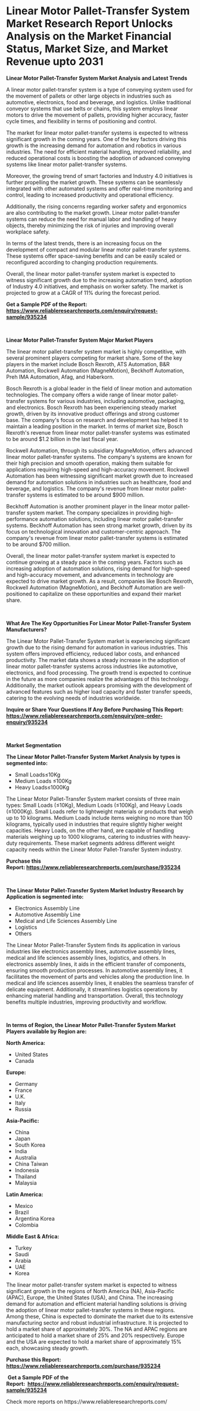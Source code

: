 <p><h1>Linear Motor Pallet-Transfer System Market Research Report Unlocks Analysis on the Market Financial Status, Market Size, and Market Revenue upto 2031</h1></p><p><strong>Linear Motor Pallet-Transfer System Market Analysis and Latest Trends</strong></p>
<p><p>A linear motor pallet-transfer system is a type of conveying system used for the movement of pallets or other large objects in industries such as automotive, electronics, food and beverage, and logistics. Unlike traditional conveyor systems that use belts or chains, this system employs linear motors to drive the movement of pallets, providing higher accuracy, faster cycle times, and flexibility in terms of positioning and control.</p><p>The market for linear motor pallet-transfer systems is expected to witness significant growth in the coming years. One of the key factors driving this growth is the increasing demand for automation and robotics in various industries. The need for efficient material handling, improved reliability, and reduced operational costs is boosting the adoption of advanced conveying systems like linear motor pallet-transfer systems.</p><p>Moreover, the growing trend of smart factories and Industry 4.0 initiatives is further propelling the market growth. These systems can be seamlessly integrated with other automated systems and offer real-time monitoring and control, leading to increased productivity and operational efficiency.</p><p>Additionally, the rising concerns regarding worker safety and ergonomics are also contributing to the market growth. Linear motor pallet-transfer systems can reduce the need for manual labor and handling of heavy objects, thereby minimizing the risk of injuries and improving overall workplace safety.</p><p>In terms of the latest trends, there is an increasing focus on the development of compact and modular linear motor pallet-transfer systems. These systems offer space-saving benefits and can be easily scaled or reconfigured according to changing production requirements.</p><p>Overall, the linear motor pallet-transfer system market is expected to witness significant growth due to the increasing automation trend, adoption of Industry 4.0 initiatives, and emphasis on worker safety. The market is projected to grow at a CAGR of 11% during the forecast period.</p></p>
<p><strong>Get a Sample PDF of the Report:&nbsp; <a href="https://www.reliableresearchreports.com/enquiry/request-sample/935234">https://www.reliableresearchreports.com/enquiry/request-sample/935234</a></strong></p>
<p>&nbsp;</p>
<p><strong>Linear Motor Pallet-Transfer System Major Market Players</strong></p>
<p><p>The linear motor pallet-transfer system market is highly competitive, with several prominent players competing for market share. Some of the key players in the market include Bosch Rexroth, ATS Automation, B&R Automation, Rockwell Automation (MagneMotion), Beckhoff Automation, Preh IMA Automation, Afag, and Haberkorn.</p><p>Bosch Rexroth is a global leader in the field of linear motion and automation technologies. The company offers a wide range of linear motor pallet-transfer systems for various industries, including automotive, packaging, and electronics. Bosch Rexroth has been experiencing steady market growth, driven by its innovative product offerings and strong customer base. The company's focus on research and development has helped it to maintain a leading position in the market. In terms of market size, Bosch Rexroth's revenue from linear motor pallet-transfer systems was estimated to be around $1.2 billion in the last fiscal year.</p><p>Rockwell Automation, through its subsidiary MagneMotion, offers advanced linear motor pallet-transfer systems. The company's systems are known for their high precision and smooth operation, making them suitable for applications requiring high-speed and high-accuracy movement. Rockwell Automation has been witnessing significant market growth due to increased demand for automation solutions in industries such as healthcare, food and beverage, and logistics. The company's revenue from linear motor pallet-transfer systems is estimated to be around $900 million.</p><p>Beckhoff Automation is another prominent player in the linear motor pallet-transfer system market. The company specializes in providing high-performance automation solutions, including linear motor pallet-transfer systems. Beckhoff Automation has seen strong market growth, driven by its focus on technological innovation and customer-centric approach. The company's revenue from linear motor pallet-transfer systems is estimated to be around $700 million.</p><p>Overall, the linear motor pallet-transfer system market is expected to continue growing at a steady pace in the coming years. Factors such as increasing adoption of automation solutions, rising demand for high-speed and high-accuracy movement, and advancements in technology are expected to drive market growth. As a result, companies like Bosch Rexroth, Rockwell Automation (MagneMotion), and Beckhoff Automation are well-positioned to capitalize on these opportunities and expand their market share.</p></p>
<p>&nbsp;</p>
<p><strong>What Are The Key Opportunities For Linear Motor Pallet-Transfer System Manufacturers?</strong></p>
<p><p>The Linear Motor Pallet-Transfer System market is experiencing significant growth due to the rising demand for automation in various industries. This system offers improved efficiency, reduced labor costs, and enhanced productivity. The market data shows a steady increase in the adoption of linear motor pallet-transfer systems across industries like automotive, electronics, and food processing. The growth trend is expected to continue in the future as more companies realize the advantages of this technology. Additionally, the market outlook appears promising with the development of advanced features such as higher load capacity and faster transfer speeds, catering to the evolving needs of industries worldwide.</p></p>
<p><strong>Inquire or Share Your Questions If Any Before Purchasing This Report: <a href="https://www.reliableresearchreports.com/enquiry/pre-order-enquiry/935234">https://www.reliableresearchreports.com/enquiry/pre-order-enquiry/935234</a></strong></p>
<p>&nbsp;</p>
<p><strong>Market Segmentation</strong></p>
<p><strong>The Linear Motor Pallet-Transfer System Market Analysis by types is segmented into:</strong></p>
<p><ul><li>Small Loads≤10Kg</li><li>Medium Loads ≤100Kg</li><li>Heavy Loads≤1000Kg</li></ul></p>
<p><p>The Linear Motor Pallet-Transfer System market consists of three main types: Small Loads (≤10Kg), Medium Loads (≤100Kg), and Heavy Loads (≤1000Kg). Small Loads refer to lightweight materials or products that weigh up to 10 kilograms. Medium Loads include items weighing no more than 100 kilograms, typically used in industries that require slightly higher weight capacities. Heavy Loads, on the other hand, are capable of handling materials weighing up to 1000 kilograms, catering to industries with heavy-duty requirements. These market segments address different weight capacity needs within the Linear Motor Pallet-Transfer System industry.</p></p>
<p><strong>Purchase this Report:&nbsp;<a href="https://www.reliableresearchreports.com/purchase/935234">https://www.reliableresearchreports.com/purchase/935234</a></strong></p>
<p>&nbsp;</p>
<p><strong>The Linear Motor Pallet-Transfer System Market Industry Research by Application is segmented into:</strong></p>
<p><ul><li>Electronics Assembly Line</li><li>Automotive Assembly Line</li><li>Medical and Life Sciences Assembly Line</li><li>Logistics</li><li>Others</li></ul></p>
<p><p>The Linear Motor Pallet-Transfer System finds its application in various industries like electronics assembly lines, automotive assembly lines, medical and life sciences assembly lines, logistics, and others. In electronics assembly lines, it aids in the efficient transfer of components, ensuring smooth production processes. In automotive assembly lines, it facilitates the movement of parts and vehicles along the production line. In medical and life sciences assembly lines, it enables the seamless transfer of delicate equipment. Additionally, it streamlines logistics operations by enhancing material handling and transportation. Overall, this technology benefits multiple industries, improving productivity and workflow.</p></p>
<p>&nbsp;</p>
<p><strong>In terms of Region, the Linear Motor Pallet-Transfer System Market Players available by Region are:</strong></p>
<p>
    <p> <strong> North America: </strong>
        <ul>
            <li>United States</li>
            <li>Canada</li>
        </ul>
        </p> 
    <p> <strong> Europe: </strong>
        <ul>
            <li>Germany</li>
            <li>France</li>
            <li>U.K.</li>
            <li>Italy</li>
            <li>Russia</li>
        </ul>
        </p> 
    <p> <strong> Asia-Pacific: </strong>
        <ul>
            <li>China</li>
            <li>Japan</li>
            <li>South Korea</li>
            <li>India</li>
            <li>Australia</li>
            <li>China Taiwan</li>
            <li>Indonesia</li>
            <li>Thailand</li>
            <li>Malaysia</li>
        </ul>
        </p> 
    <p> <strong> Latin America: </strong>
        <ul>
            <li>Mexico</li>
            <li>Brazil</li>
            <li>Argentina Korea</li>
            <li>Colombia</li>
        </ul>
        </p> 
    <p> <strong> Middle East & Africa: </strong>
        <ul>
            <li>Turkey</li>
            <li>Saudi</li>
            <li>Arabia</li>
            <li>UAE</li>
            <li>Korea</li>
        </ul>
    </p>
    </p>
<p><p>The linear motor pallet-transfer system market is expected to witness significant growth in the regions of North America (NA), Asia-Pacific (APAC), Europe, the United States (USA), and China. The increasing demand for automation and efficient material handling solutions is driving the adoption of linear motor pallet-transfer systems in these regions. Among these, China is expected to dominate the market due to its extensive manufacturing sector and robust industrial infrastructure. It is projected to hold a market share of approximately 30%. The NA and APAC regions are anticipated to hold a market share of 25% and 20% respectively. Europe and the USA are expected to hold a market share of approximately 15% each, showcasing steady growth.</p></p>
<p><strong>Purchase this Report: <a href="https://www.reliableresearchreports.com/purchase/935234">https://www.reliableresearchreports.com/purchase/935234</a></strong></p>
<p>&nbsp;<strong>Get a Sample PDF of the Report:&nbsp;&nbsp;<a href="https://www.reliableresearchreports.com/enquiry/request-sample/935234">https://www.reliableresearchreports.com/enquiry/request-sample/935234</a></strong></p>
<p><strong></strong></p>
<p>Check more reports on https://www.reliableresearchreports.com/</p>